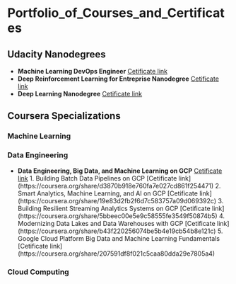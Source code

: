 # Portfolio_of_Courses_and_Certificates

## Udacity Nanodegrees

- **Machine Learning DevOps Engineer** [Cetificate link](https://www.udacity.com/certificate/SKNDHJRD)
- **Deep Reinforcement Learning for Entreprise Nanodegree** [Cetificate link](https://confirm.udacity.com/J9DT9HAP)
- **Deep Learning Nanodegree** [Cetificate link](https://confirm.udacity.com/RE663M4D)

## Coursera Specializations

### **Machine Learning** ###

### **Data Engineering** ###

- **Data Engineering, Big Data, and Machine Learning on GCP** [Cetificate link](https://coursera.org/share/e26cde7d3f4b2d8187a6d49ef4778bfd)  
  <!--&#200e-->
  <!--&#200e-->1. Building Batch Data Pipelines on GCP [Cetificate link](https://coursera.org/share/d3870b918e760fa7e027cd861f254471)
  <!--&#200e-->2. Smart Analytics, Machine Learning, and AI on GCP [Cetificate link](https://coursera.org/share/19e83d2fb2f6d7c583757a09d069392c)
  <!--&#200e-->3. Building Resilient Streaming Analytics Systems on GCP [Cetificate link](https://coursera.org/share/5bbeec00e5e9c58555fe3549f50874b5)
  <!--&#200e-->4. Modernizing Data Lakes and Data Warehouses with GCP [Cetificate link](https://coursera.org/share/b43f220256074be5b4e19cb54b8e121c)
  <!--&#200e-->5. Google Cloud Platform Big Data and Machine Learning Fundamentals  [Cetificate link](https://coursera.org/share/207591df8f021c5caa80dda29e7805a4)

### Cloud Computing ###
